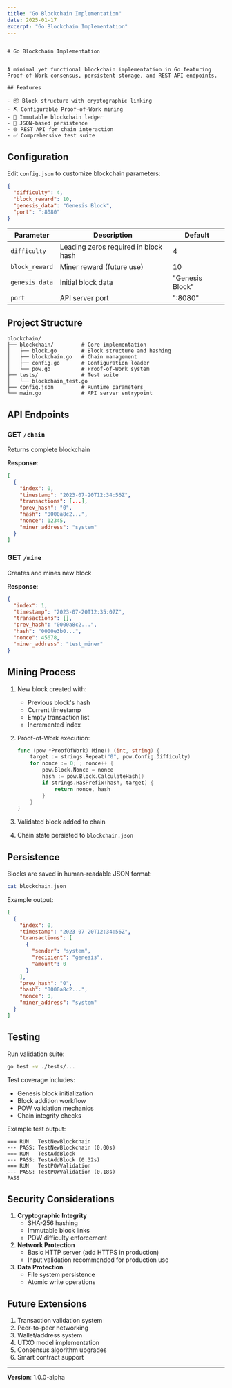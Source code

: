 ```yaml
---
title: "Go Blockchain Implementation"
date: 2025-01-17
excerpt: "Go Blockchain Implementation"
---
```

```

# Go Blockchain Implementation


A minimal yet functional blockchain implementation in Go featuring Proof-of-Work consensus, persistent storage, and REST API endpoints.

## Features

- 📦 Block structure with cryptographic linking
- ⛏️ Configurable Proof-of-Work mining
- 🔗 Immutable blockchain ledger
- 💾 JSON-based persistence
- 🌐 REST API for chain interaction
- ✅ Comprehensive test suite

```

## Configuration

Edit `config.json` to customize blockchain parameters:

```json
{
  "difficulty": 4,
  "block_reward": 10,
  "genesis_data": "Genesis Block",
  "port": ":8080"
}

```

| Parameter | Description | Default |
| --- | --- | --- |
| `difficulty` | Leading zeros required in block hash | 4 |
| `block_reward` | Miner reward (future use) | 10 |
| `genesis_data` | Initial block data | "Genesis Block" |
| `port` | API server port | ":8080" |

## Project Structure

```
blockchain/
├── blockchain/         # Core implementation
│   ├── block.go        # Block structure and hashing
│   ├── blockchain.go   # Chain management
│   ├── config.go       # Configuration loader
│   └── pow.go          # Proof-of-Work system
├── tests/              # Test suite
│   └── blockchain_test.go
├── config.json         # Runtime parameters
└── main.go             # API server entrypoint

```

## API Endpoints

### GET `/chain`

Returns complete blockchain

**Response**:

```json
[
  {
    "index": 0,
    "timestamp": "2023-07-20T12:34:56Z",
    "transactions": [...],
    "prev_hash": "0",
    "hash": "0000a8c2...",
    "nonce": 12345,
    "miner_address": "system"
  }
]

```

### GET `/mine`

Creates and mines new block

**Response**:

```json
{
  "index": 1,
  "timestamp": "2023-07-20T12:35:07Z",
  "transactions": [],
  "prev_hash": "0000a8c2...",
  "hash": "0000e3b0...",
  "nonce": 45678,
  "miner_address": "test_miner"
}

```

## Mining Process

1. New block created with:
    - Previous block's hash
    - Current timestamp
    - Empty transaction list
    - Incremented index
2. Proof-of-Work execution:

    ```go
    func (pow *ProofOfWork) Mine() (int, string) {
        target := strings.Repeat("0", pow.Config.Difficulty)
        for nonce := 0; ; nonce++ {
            pow.Block.Nonce = nonce
            hash := pow.Block.CalculateHash()
            if strings.HasPrefix(hash, target) {
                return nonce, hash
            }
        }
    }

    ```

3. Validated block added to chain
4. Chain state persisted to `blockchain.json`

## Persistence

Blocks are saved in human-readable JSON format:

```bash
cat blockchain.json

```

Example output:

```json
[
  {
    "index": 0,
    "timestamp": "2023-07-20T12:34:56Z",
    "transactions": [
      {
        "sender": "system",
        "recipient": "genesis",
        "amount": 0
      }
    ],
    "prev_hash": "0",
    "hash": "0000a8c2...",
    "nonce": 0,
    "miner_address": "system"
  }
]

```

## Testing

Run validation suite:

```bash
go test -v ./tests/...

```

Test coverage includes:

- Genesis block initialization
- Block addition workflow
- POW validation mechanics
- Chain integrity checks

Example test output:

```
=== RUN   TestNewBlockchain
--- PASS: TestNewBlockchain (0.00s)
=== RUN   TestAddBlock
--- PASS: TestAddBlock (0.32s)
=== RUN   TestPOWValidation
--- PASS: TestPOWValidation (0.18s)
PASS

```

## Security Considerations

1. **Cryptographic Integrity**
    - SHA-256 hashing
    - Immutable block links
    - POW difficulty enforcement
2. **Network Protection**
    - Basic HTTP server (add HTTPS in production)
    - Input validation recommended for production use
3. **Data Protection**
    - File system persistence
    - Atomic write operations

## Future Extensions

1. Transaction validation system
2. Peer-to-peer networking
3. Wallet/address system
4. UTXO model implementation
5. Consensus algorithm upgrades
6. Smart contract support

---

**Version**: 1.0.0-alpha


